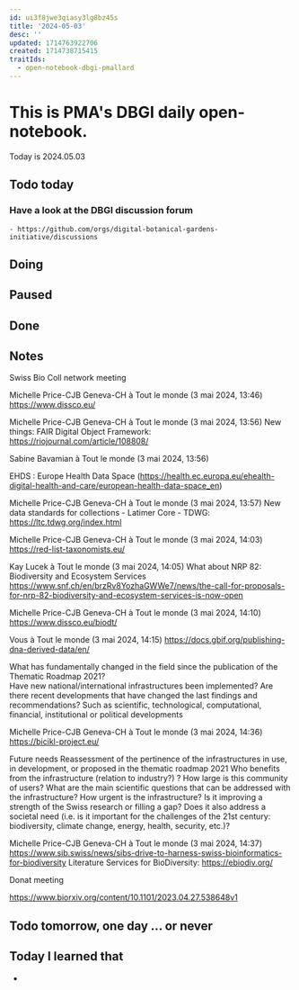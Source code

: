 ```yaml
---
id: ui3f8jwe3qiasy3lg8bz45s
title: '2024-05-03'
desc: ''
updated: 1714763922706
created: 1714738715415
traitIds:
  - open-notebook-dbgi-pmallard
---
```



# This is PMA's DBGI daily open-notebook.

Today is 2024.05.03

## Todo today

### Have a look at the DBGI discussion forum
    - https://github.com/orgs/digital-botanical-gardens-initiative/discussions
###
###

## Doing

## Paused

## Done

## Notes

Swiss Bio Coll network meeting



Michelle Price-CJB Geneva-CH à Tout le monde (3 mai 2024, 13:46)
https://www.dissco.eu/
 
Michelle Price-CJB Geneva-CH à Tout le monde (3 mai 2024, 13:56)
New things: FAIR Digital Object Framework: https://riojournal.com/article/108808/
 
Sabine Bavamian à Tout le monde (3 mai 2024, 13:56)

EHDS : Europe Health Data Space (https://health.ec.europa.eu/ehealth-digital-health-and-care/european-health-data-space_en)
 
Michelle Price-CJB Geneva-CH à Tout le monde (3 mai 2024, 13:57)
New data standards for collections - Latimer Core - TDWG: https://ltc.tdwg.org/index.html
 
Michelle Price-CJB Geneva-CH à Tout le monde (3 mai 2024, 14:03)
https://red-list-taxonomists.eu/
 
Kay Lucek à Tout le monde (3 mai 2024, 14:05)
What about NRP 82: Biodiversity and Ecosystem Services
 https://www.snf.ch/en/brzRv8YozhaGWWe7/news/the-call-for-proposals-for-nrp-82-biodiversity-and-ecosystem-services-is-now-open
 
Michelle Price-CJB Geneva-CH à Tout le monde (3 mai 2024, 14:10)
https://www.dissco.eu/biodt/
 
Vous à Tout le monde (3 mai 2024, 14:15)
https://docs.gbif.org/publishing-dna-derived-data/en/





What has fundamentally changed in the field since the publication of the Thematic Roadmap 2021?  
Have new national/international infrastructures been implemented? 
Are there recent developments that have changed the last findings and recommendations? Such as scientific, technological, computational, financial, institutional or political developments
 
Michelle Price-CJB Geneva-CH à Tout le monde (3 mai 2024, 14:36)
https://bicikl-project.eu/


Future needs
Reassessment of the pertinence of the infrastructures in use, in development, or proposed in the thematic roadmap 2021
Who benefits from the infrastructure (relation to industry?) ? How large is this community of users? 
What are the main scientific questions that can be addressed with the infrastructure? How urgent is the infrastructure? 
Is it improving a strength of the Swiss research or filling a gap? 
Does it also address a societal need (i.e. is it important for the challenges of the 21st century: biodiversity, climate change, energy, health, security, etc.)?


Michelle Price-CJB Geneva-CH à Tout le monde (3 mai 2024, 14:37)
https://www.sib.swiss/news/sibs-drive-to-harness-swiss-bioinformatics-for-biodiversity
Literature Services for BioDiversity: https://ebiodiv.org/


Donat 
meeting


https://www.biorxiv.org/content/10.1101/2023.04.27.538648v1






## Todo tomorrow, one day ... or never

###
###
###


## Today I learned that

-